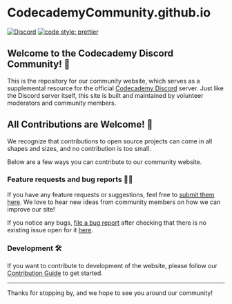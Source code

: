 # CodecademyCommunity.github.io

[![Discord](https://img.shields.io/discord/605859344243884081?color=5865F2&logo=discord&logoColor=white)](https://discord.gg/codecademy)
[![code style: prettier](https://img.shields.io/badge/code_style-prettier-ff69b4.svg?style=flat-square)](https://github.com/prettier/prettier)

## Welcome to the Codecademy Discord Community! :wave:

This is the repository for our community website, which serves as a supplemental resource for the official [Codecademy Discord][discord] server. Just like the Discord server itself, this site is built and maintained by volunteer moderators and community members.

## All Contributions are Welcome! :handshake:

We recognize that contributions to open source projects can come in all shapes and sizes, and no contribution is too small.

Below are a few ways you can contribute to our community website.

### Feature requests and bug reports :art::bug:

If you have any feature requests or suggestions, feel free to [submit them here][feature request]. We love to hear new ideas from community members on how we can improve our site!

If you notice any bugs, [file a bug report][bug report] after checking that there is no existing issue open for it [here][existing bugs].

### Development :hammer_and_wrench:

If you want to contribute to development of the website, please follow our [Contribution Guide][contribution guide] to get started.

---

Thanks for stopping by, and we hope to see you around our community!

[bug report]: https://github.com/CodecademyCommunity/CodecademyCommunity.github.io/issues/new?assignees=&labels=bug&template=bug_report.md&title=
[contribution guide]: https://github.com/CodecademyCommunity/CodecademyCommunity.github.io/blob/main/CONTRIBUTING.md
[discord]: https://discord.gg/codecademy
[existing bugs]: https://github.com/CodecademyCommunity/CodecademyCommunity.github.io/issues?q=is%3Aopen+is%3Aissue+label%3Abug
[feature request]: https://github.com/CodecademyCommunity/CodecademyCommunity.github.io/issues/new?assignees=&labels=enhancement&template=feature_request.md&title=

